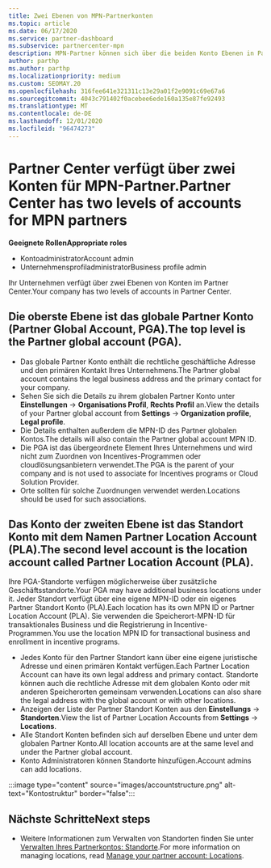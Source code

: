 ```yaml
---
title: Zwei Ebenen von MPN-Partnerkonten
ms.topic: article
ms.date: 06/17/2020
ms.service: partner-dashboard
ms.subservice: partnercenter-mpn
description: MPN-Partner können sich über die beiden Konto Ebenen in Partner Center, das globale Partnerkonto (Partner Global Account, PGA) und das Partner Location Account (PLA) informieren.
author: parthp
ms.author: parthp
ms.localizationpriority: medium
ms.custom: SEOMAY.20
ms.openlocfilehash: 316fee641e321311c13e29a01f2e9091c69e67a6
ms.sourcegitcommit: 4043c791402f0acebee6ede160a135e87fe92493
ms.translationtype: MT
ms.contentlocale: de-DE
ms.lasthandoff: 12/01/2020
ms.locfileid: "96474273"
---
```

# <a name="partner-center-has-two-levels-of-accounts-for-mpn-partners"></a><span data-ttu-id="21a0e-103">Partner Center verfügt über zwei Konten für MPN-Partner.</span><span class="sxs-lookup"><span data-stu-id="21a0e-103">Partner Center has two levels of accounts for MPN partners</span></span>


<span data-ttu-id="21a0e-104">**Geeignete Rollen**</span><span class="sxs-lookup"><span data-stu-id="21a0e-104">**Appropriate roles**</span></span>

- <span data-ttu-id="21a0e-105">Kontoadministrator</span><span class="sxs-lookup"><span data-stu-id="21a0e-105">Account admin</span></span>
- <span data-ttu-id="21a0e-106">Unternehmensprofiladministrator</span><span class="sxs-lookup"><span data-stu-id="21a0e-106">Business profile admin</span></span>


<span data-ttu-id="21a0e-107">Ihr Unternehmen verfügt über zwei Ebenen von Konten im Partner Center.</span><span class="sxs-lookup"><span data-stu-id="21a0e-107">Your company has two levels of accounts in Partner Center.</span></span>

## <a name="the-top-level-is-the-partner-global-account-pga"></a><span data-ttu-id="21a0e-108">Die oberste Ebene ist das globale Partner Konto (Partner Global Account, PGA).</span><span class="sxs-lookup"><span data-stu-id="21a0e-108">The top level is the Partner global account (PGA).</span></span>

- <span data-ttu-id="21a0e-109">Das globale Partner Konto enthält die rechtliche geschäftliche Adresse und den primären Kontakt Ihres Unternehmens.</span><span class="sxs-lookup"><span data-stu-id="21a0e-109">The Partner global account contains the legal business address and the primary contact for your company.</span></span> 
- <span data-ttu-id="21a0e-110">Sehen Sie sich die Details zu ihrem globalen Partner Konto unter **Einstellungen**  ->  **Organisations Profil**, **Rechts Profil** an.</span><span class="sxs-lookup"><span data-stu-id="21a0e-110">View the details of your Partner global account from **Settings** -> **Organization profile**, **Legal profile**.</span></span>
- <span data-ttu-id="21a0e-111">Die Details enthalten außerdem die MPN-ID des Partner globalen Kontos.</span><span class="sxs-lookup"><span data-stu-id="21a0e-111">The details will also contain the Partner global account MPN ID.</span></span> 
- <span data-ttu-id="21a0e-112">Die PGA ist das übergeordnete Element Ihres Unternehmens und wird nicht zum Zuordnen von Incentives-Programmen oder cloudlösungsanbietern verwendet.</span><span class="sxs-lookup"><span data-stu-id="21a0e-112">The PGA is the parent of your company and is not used to associate for Incentives programs or Cloud Solution Provider.</span></span> 
- <span data-ttu-id="21a0e-113">Orte sollten für solche Zuordnungen verwendet werden.</span><span class="sxs-lookup"><span data-stu-id="21a0e-113">Locations should be used for such associations.</span></span>

## <a name="the-second-level-account-is-the-location-account-called-partner-location-account-pla"></a><span data-ttu-id="21a0e-114">Das Konto der zweiten Ebene ist das Standort Konto mit dem Namen Partner Location Account (PLA).</span><span class="sxs-lookup"><span data-stu-id="21a0e-114">The second level account is the location account called Partner Location Account (PLA).</span></span>

<span data-ttu-id="21a0e-115">Ihre PGA-Standorte verfügen möglicherweise über zusätzliche Geschäftsstandorte.</span><span class="sxs-lookup"><span data-stu-id="21a0e-115">Your PGA may have additional business locations under it.</span></span> <span data-ttu-id="21a0e-116">Jeder Standort verfügt über eine eigene MPN-ID oder ein eigenes Partner Standort Konto (PLA).</span><span class="sxs-lookup"><span data-stu-id="21a0e-116">Each location has its own MPN ID or Partner Location Account (PLA).</span></span> <span data-ttu-id="21a0e-117">Sie verwenden die Speicherort-MPN-ID für transaktionales Business und die Registrierung in Incentive-Programmen.</span><span class="sxs-lookup"><span data-stu-id="21a0e-117">You use the location MPN ID for transactional business and enrollment in incentive programs.</span></span>

- <span data-ttu-id="21a0e-118">Jedes Konto für den Partner Standort kann über eine eigene juristische Adresse und einen primären Kontakt verfügen.</span><span class="sxs-lookup"><span data-stu-id="21a0e-118">Each Partner Location Account can have its own legal address and primary contact.</span></span> <span data-ttu-id="21a0e-119">Standorte können auch die rechtliche Adresse mit dem globalen Konto oder mit anderen Speicherorten gemeinsam verwenden.</span><span class="sxs-lookup"><span data-stu-id="21a0e-119">Locations can also share the legal address with the global account or with other locations.</span></span>
- <span data-ttu-id="21a0e-120">Anzeigen der Liste der Partner Standort Konten aus den **Einstellungs**  ->  **Standorten**.</span><span class="sxs-lookup"><span data-stu-id="21a0e-120">View the list of Partner Location Accounts from **Settings** -> **Locations**.</span></span>
- <span data-ttu-id="21a0e-121">Alle Standort Konten befinden sich auf derselben Ebene und unter dem globalen Partner Konto.</span><span class="sxs-lookup"><span data-stu-id="21a0e-121">All location accounts are at the same level and under the Partner global account.</span></span>
- <span data-ttu-id="21a0e-122">Konto Administratoren können Standorte hinzufügen.</span><span class="sxs-lookup"><span data-stu-id="21a0e-122">Account admins can add locations.</span></span>

:::image type="content" source="images/accountstructure.png" alt-text="Kontostruktur" border="false":::

## <a name="next-steps"></a><span data-ttu-id="21a0e-124">Nächste Schritte</span><span class="sxs-lookup"><span data-stu-id="21a0e-124">Next steps</span></span>

- <span data-ttu-id="21a0e-125">Weitere Informationen zum Verwalten von Standorten finden Sie unter [Verwalten Ihres Partnerkontos: Standorte](manage-locations.md).</span><span class="sxs-lookup"><span data-stu-id="21a0e-125">For more information on managing locations, read [Manage your partner account: Locations](manage-locations.md).</span></span>
